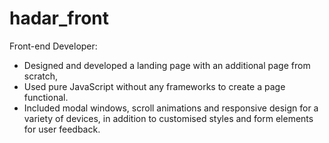 # hadar_front
Front-end Developer: 
-	Designed and developed a landing page with an additional page from scratch, 
-	Used pure JavaScript without any frameworks to create a page functional. 
-	Included modal windows, scroll animations and responsive design for a variety of devices, in addition to customised styles and form elements for user feedback. 

